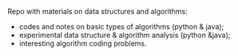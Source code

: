 Repo with materials on data structures and algorithms:
- codes and notes on basic types of algorithms (python & java);
- experimental data structure & algorithm analysis (python &java);
- interesting algorithm coding problems. 